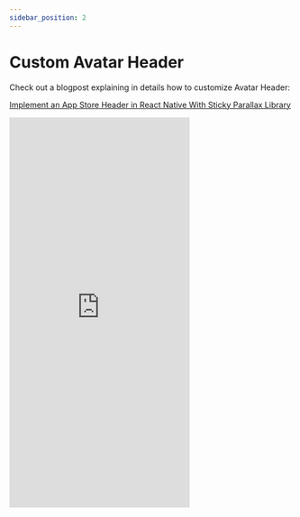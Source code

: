 ```yaml
---
sidebar_position: 2
---
```


# Custom Avatar Header

Check out a blogpost explaining in details how to customize Avatar Header:

[Implement an App Store Header in React Native With Sticky Parallax Library](https://www.netguru.com/codestories/implement-an-app-store-header-in-react-native-with-sticky-parallax-library)

<iframe title="vimeo-player" src="https://player.vimeo.com/video/544879484" width="320" height="693" frameborder="0" allowfullscreen></iframe>
